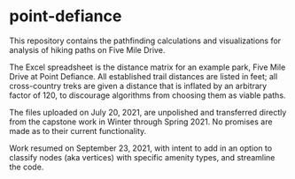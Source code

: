 # point-defiance

This repository contains the pathfinding calculations and visualizations for analysis of hiking paths on Five Mile Drive.

The Excel spreadsheet is the distance matrix for an example park, Five Mile Drive at Point Defiance.  All established trail distances are listed in feet; all cross-country treks are given a distance that is inflated by an arbitrary factor of 120, to discourage algorithms from choosing them as viable paths.

The files uploaded on July 20, 2021, are unpolished and transferred directly from the capstone work in Winter through Spring 2021. No promises are made as to their current functionality.

Work resumed on September 23, 2021, with intent to add in an option to classify nodes (aka vertices) with specific amenity types, and streamline the code.

